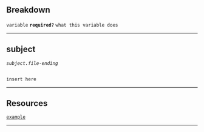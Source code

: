 ## Breakdown
`variable` **`required?`** `what this variable does`

---

## subject

*`subject.file-ending`*
```ending

insert here

```

---

## Resources
[`example`]()

---